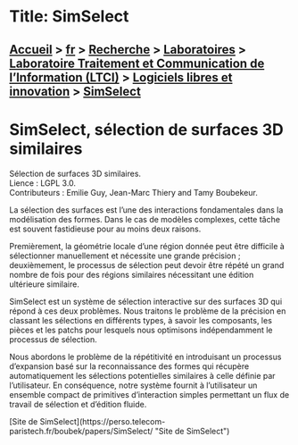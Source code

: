 # Title: SimSelect

## [Accueil](https://www.telecom-paris.fr "https://www.telecom-paris.fr") > [fr](https://www.telecom-paris.fr/fr "fr") > [Recherche](https://www.telecom-paris.fr/fr/recherche "Recherche") > [Laboratoires](https://www.telecom-paris.fr/fr/recherche/labos "Laboratoires") > [Laboratoire Traitement et Communication de l’Information (LTCI)](https://www.telecom-paris.fr/fr/recherche/labos/traitement-information-ltci "Laboratoire Traitement et Communication de l’Information \(LTCI\)") > [Logiciels libres et innovation](https://www.telecom-paris.fr/fr/recherche/labos/traitement-information-ltci/logiciels-libres "Logiciels libres et innovation") > [SimSelect](https://www.telecom-paris.fr/fr/recherche/labos/traitement-information-ltci/logiciels-libres/simselect)

[](https://www.telecom-paris.fr/fr/accueil)

# SimSelect, sélection de surfaces 3D similaires

Sélection de surfaces 3D similaires.  
Lience : LGPL 3.0.  
Contributeurs : Emilie Guy, Jean-Marc Thiery and Tamy Boubekeur.  

La sélection des surfaces est l’une des interactions fondamentales dans la
modélisation des formes. Dans le cas de modèles complexes, cette tâche est
souvent fastidieuse pour au moins deux raisons.

Premièrement, la géométrie locale d’une région donnée peut être difficile à
sélectionner manuellement et nécessite une grande précision ; deuxièmement, le
processus de sélection peut devoir être répété un grand nombre de fois pour
des régions similaires nécessitant une édition ultérieure similaire.

SimSelect est un système de sélection interactive sur des surfaces 3D qui
répond à ces deux problèmes. Nous traitons le problème de la précision en
classant les sélections en différents types, à savoir les composants, les
pièces et les patchs pour lesquels nous optimisons indépendamment le processus
de sélection.

Nous abordons le problème de la répétitivité en introduisant un processus
d’expansion basé sur la reconnaissance des formes qui récupère automatiquement
les sélections potentielles similaires à celle définie par l’utilisateur. En
conséquence, notre système fournit à l’utilisateur un ensemble compact de
primitives d’interaction simples permettant un flux de travail de sélection et
d’édition fluide.

[Site de SimSelect](https://perso.telecom-
paristech.fr/boubek/papers/SimSelect/ "Site de SimSelect")

